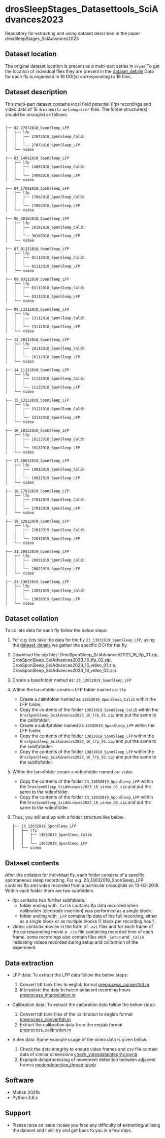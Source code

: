 # drosSleepStages_Datasettools_SciAdvances2023
Repository for extracting and using dataset described in the paper drosSleepStages_SciAdvances2023

## Dataset location
The original dataset location is present as a multi-part series in `dryad`
To get the location of individual flies they are present in the [dataset_details](https://github.com/SridharJagannathan/drosSleepStages_Datasettools_SciAdvances2023/blob/main/dataset_details.csv)
Data for each fly is organised in 16 DOI(s) corresponding to 16 flies.

## Dataset description
This multi-part dataset contains local field potential (lfp) recordings and video data of 16 _`drosophila melanogaster`_ flies. The folder structure(s) should be arranged as follows:

```

├── 02_27072018_SponSleep_LFP
│   ├── lfp
│   │   ├── 27072018_SponSleep_Calib
│   │   │   
│   │   └── 27072018_SponSleep_LFP
│   └── video

├── 03_14092018_SponSleep_LFP
│   ├── lfp
│   │   ├── 14092018_SponSleep_Calib
│   │   │   
│   │   └── 14092018_SponSleep_LFP
│   └── video

├── 04_17092018_SponSleep_LFP
│   ├── lfp
│   │   ├── 17092018_SponSleep_Calib
│   │   │   
│   │   └── 17092018_SponSleep_LFP
│   └── video

├── 06_30102018_SponSleep_LFP
│   ├── lfp
│   │   ├── 30102018_SponSleep_Calib
│   │   │   
│   │   └── 30102018_SponSleep_LFP
│   └── video

├── 07_01112018_SponSleep_LFP
│   ├── lfp
│   │   ├── 01112018_SponSleep_Calib
│   │   │   
│   │   └── 01112018_SponSleep_LFP
│   └── video

├── 08_03112018_SponSleep_LFP
│   ├── lfp
│   │   ├── 03112018_SponSleep_Calib
│   │   │   
│   │   └── 03112018_SponSleep_LFP
│   └── video

├── 09_13112018_SponSleep_LFP
│   ├── lfp
│   │   ├── 13112018_SponSleep_Calib
│   │   │   
│   │   └── 13112018_SponSleep_LFP
│   └── video

├── 12_28112018_SponSleep_LFP
│   ├── lfp
│   │   ├── 28112018_SponSleep_Calib
│   │   │   
│   │   └── 28112018_SponSleep_LFP
│   └── video

├── 14_11122018_SponSleep_LFP
│   ├── lfp
│   │   ├── 11122018_SponSleep_Calib
│   │   │   
│   │   └── 11122018_SponSleep_LFP
│   └── video

├── 15_13122018_SponSleep_LFP
│   ├── lfp
│   │   ├── 13122018_SponSleep_Calib
│   │   │   
│   │   └── 13122018_SponSleep_LFP
│   └── video

├── 16_18122018_SponSleep_LFP
│   ├── lfp
│   │   ├── 18122018_SponSleep_Calib
│   │   │   
│   │   └── 18122018_SponSleep_LFP
│   └── video

├── 17_10012019_SponSleep_LFP
│   ├── lfp
│   │   ├── 10012019_SponSleep_Calib
│   │   │   
│   │   └── 10012019_SponSleep_LFP
│   └── video

├── 18_17012019_SponSleep_LFP
│   ├── lfp
│   │   ├── 17012019_SponSleep_Calib
│   │   │   
│   │   └── 17012019_SponSleep_LFP
│   └── video

├── 19_22012019_SponSleep_LFP
│   ├── lfp
│   │   ├── 22012019_SponSleep_Calib
│   │   │   
│   │   └── 22012019_SponSleep_LFP
│   └── video

├── 21_20022019_SponSleep_LFP
│   ├── lfp
│   │   ├── 20022019_SponSleep_Calib
│   │   │   
│   │   └── 20022019_SponSleep_LFP
│   └── video

├── 23_13032019_SponSleep_LFP
│   ├── lfp
│   │   ├── 13032019_SponSleep_Calib
│   │   │   
│   │   └── 13032019_SponSleep_LFP
│   └── video

```

## Dataset collation
To collate data for each fly follow the below steps:
1. For e.g. lets take the data for the fly `23_13032019_SponSleep_LFP`, using the [dataset_details](https://github.com/SridharJagannathan/drosSleepStages_Datasettools_SciAdvances2023/blob/main/dataset_details.csv) we gather the specific DOI for the fly.
2. Download the zip files: DrosSponSleep_SciAdvances2023_16_lfp_01.zip, DrosSponSleep_SciAdvances2023_16_lfp_02.zip, DrosSponSleep_SciAdvances2023_16_video_01.zip, DrosSponSleep_SciAdvances2023_16_video_02.zip
3. Create a basefolder named as: `23_13032019_SponSleep_LFP`
4. Within the basefolder create a LFP folder named as: `lfp`
   * Create a calibfolder named as `13032019_SponSleep_Calib` within the LFP folder.
   * Copy the contents of the folder `13032019_SponSleep_Calib` within the `DrosSponSleep_SciAdvances2023_16_lfp_01.zip` and put the same to the calibfolder.
   * Create a sublfpfolder named as `13032019_SponSleep_LFP` within the LFP folder.
   * Copy the contents of the folder `13032019_SponSleep_LFP` within the `DrosSponSleep_SciAdvances2023_16_lfp_01.zip` and put the same to the sublfpfolder.
   * Copy the contents of the folder `13032019_SponSleep_LFP` within the `DrosSponSleep_SciAdvances2023_16_lfp_02.zip` and put the same to the sublfpfolder.

5. Within the basefolder create a videofolder named as: `video`
   * Copy the contents of the folder `23_13032019_SponSleep_LFP` within the `DrosSponSleep_SciAdvances2023_16_video_01.zip` and put the same to the videofolder.
   * Copy the contents of the folder `23_13032019_SponSleep_LFP` within the `DrosSponSleep_SciAdvances2023_16_video_02.zip` and put the same to the videofolder.
6. Thus, you will end up with a folder structure like below:
   ```
   ├── 23_13032019_SponSleep_LFP
   │   ├── lfp
   │   │   ├── 13032019_SponSleep_Calib
   │   │   │   
   │   │   └── 13032019_SponSleep_LFP
   │   └── video

   ```
   
## Dataset contents

After the collation for individual fly, each folder consists of a specific spontaneous sleep recording. For e.g. 23_13032019_SponSleep_LFP contains
lfp and video recorded from a particular drosophila on 13-03-2019. Within each folder there are two subfolders.
* lfp: contains two further subfolders:
  * folder ending with `_Calib` contains lfp data recorded when calibration (electrode insertion) was performed as a single block.
  * folder ending with `_LFP` contains lfp data of the full recording, either as a single block or as multiple blocks (1 block per
     recording hour).
* video: contains movies in the form of `.avi` files and for each frame of the corresponding movie a `.csv` file containing recorded time of each frame. some recordings also contain files with `_Setup` and `_Calib` indicating videos recorded during setup and calibration of the experiment.

## Data extraction

* LFP data:
   To extract the LFP data follow the below steps:
   1. Convert tdt tank files to eeglab format [preprocess_converttdt.m](https://github.com/SridharJagannathan/drosSleepStages_Datasettools_SciAdvances2023/blob/main/Scripts/dataextraction/preprocess_converttdt.m)
   2. Interpolate the data between adjacent recording hours [preprocess_interpolation.m](https://github.com/SridharJagannathan/drosSleepStages_Datasettools_SciAdvances2023/blob/main/Scripts/dataextraction/preprocess_interpolation.m)

* Calibration data:
   To extract the calibration data follow the below steps:
   1. Convert tdt tank files of the calibration to eeglab format [preprocess_converttdt.m](https://github.com/SridharJagannathan/drosSleepStages_Datasettools_SciAdvances2023/blob/main/Scripts/dataextraction/preprocess_converttdt.m)
   2. Extract the calibration data from the eeglab format [preprocess_calibration.m](https://github.com/SridharJagannathan/drosSleepStages_Datasettools_SciAdvances2023/blob/main/Scripts/dataextraction/preprocess_calibration.m)

* Video data:
   Some example usage of the video data is given below:
   1. Check the data integrity to ensure video frames and csv file contain data of similar dimensions [check_videodataintegrity.ipynb](https://github.com/SridharJagannathan/drosSleepStages_Datasettools_SciAdvances2023/blob/main/Scripts/datachecks/check_videodataintegrity.ipynb)
   2. Example dataprocessing of movement detection between adjacent frames [motiondetection_thread.ipynb](https://github.com/SridharJagannathan/drosSleepStages_Datasettools_SciAdvances2023/blob/main/Scripts/dataextraction/motiondetection_thread.ipynb)

## Software
* Matlab 2021b
* Python 3.6.x

## Support
* Please raise an issue incase you face any difficulty of extracting/utilising the dataset and I will try and get back to you in a few days.
